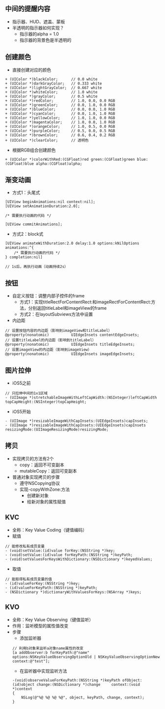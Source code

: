 ## 中间的提醒内容
- 指示器、HUD、遮盖、蒙板
- 半透明的指示器如何实现？
    - 指示器的alpha = 1.0
    - 指示器的背景色是半透明的

## 创建颜色
- 直接创建对应的颜色

```objc
+ (UIColor *)blackColor;      // 0.0 white
+ (UIColor *)darkGrayColor;   // 0.333 white
+ (UIColor *)lightGrayColor;  // 0.667 white
+ (UIColor *)whiteColor;      // 1.0 white
+ (UIColor *)grayColor;       // 0.5 white
+ (UIColor *)redColor;        // 1.0, 0.0, 0.0 RGB
+ (UIColor *)greenColor;      // 0.0, 1.0, 0.0 RGB
+ (UIColor *)blueColor;       // 0.0, 0.0, 1.0 RGB
+ (UIColor *)cyanColor;       // 0.0, 1.0, 1.0 RGB
+ (UIColor *)yellowColor;     // 1.0, 1.0, 0.0 RGB
+ (UIColor *)magentaColor;    // 1.0, 0.0, 1.0 RGB
+ (UIColor *)orangeColor;     // 1.0, 0.5, 0.0 RGB
+ (UIColor *)purpleColor;     // 0.5, 0.0, 0.5 RGB
+ (UIColor *)brownColor;      // 0.6, 0.4, 0.2 RGB
+ (UIColor *)clearColor;      // 透明色
```
- 根据RGB组合创建颜色

```objc
+ (UIColor *)colorWithRed:(CGFloat)red green:(CGFloat)green blue:(CGFloat)blue alpha:(CGFloat)alpha;
```

## 渐变动画
- 方式1：头尾式

```objc
[UIView beginAnimations:nil context:nil];
[UIView setAnimationDuration:2.0];

/* 需要执行动画的代码 */

[UIView commitAnimations];
```

- 方式2：block式

```objc
[UIView animateWithDuration:2.0 delay:1.0 options:kNilOptions animations:^{
    /* 需要执行动画的代码 */
} completion:nil]

// 1s后，再执行动画（动画持续2s）
```

## 按钮
- 自定义按钮：调整内部子控件的frame
    - 方式1：实现titleRectForContentRect:和imageRectForContentRect:方法，分别返回titleLabel和imageView的frame
    - 方式2：在layoutSubviews方法中设置
- 内边距

```objc
// 设置按钮内容的内边距（影响到imageView和titleLabel）
@property(nonatomic)          UIEdgeInsets contentEdgeInsets;
// 设置titleLabel的内边距（影响到titleLabel）
@property(nonatomic)          UIEdgeInsets titleEdgeInsets;
// 设置imageView的内边距（影响到imageView）
@property(nonatomic)          UIEdgeInsets imageEdgeInsets;
```

## 图片拉伸
- iOS5之前

```objc
// 只拉伸中间的1x1区域
- (UIImage *)stretchableImageWithLeftCapWidth:(NSInteger)leftCapWidth topCapHeight:(NSInteger)topCapHeight;
```

- iOS5开始

```objc
- (UIImage *)resizableImageWithCapInsets:(UIEdgeInsets)capInsets;
- (UIImage *)resizableImageWithCapInsets:(UIEdgeInsets)capInsets resizingMode:(UIImageResizingMode)resizingMode;
```

## 拷贝
- 实现拷贝的方法有2个
    - copy：返回不可变副本
    - mutableCopy：返回可变副本
- 普通对象实现拷贝的步骤
    - 遵守NSCopying协议
    - 实现-copyWithZone:方法
        - 创建新对象
        - 给新对象的属性赋值

## KVC
- 全称：Key Value Coding（键值编码）
- 赋值

```objc
// 能修改私有成员变量
- (void)setValue:(id)value forKey:(NSString *)key;
- (void)setValue:(id)value forKeyPath:(NSString *)keyPath;
- (void)setValuesForKeysWithDictionary:(NSDictionary *)keyedValues;
```

- 取值

```objc
// 能取得私有成员变量的值
- (id)valueForKey:(NSString *)key;
- (id)valueForKeyPath:(NSString *)keyPath;
- (NSDictionary *)dictionaryWithValuesForKeys:(NSArray *)keys;
```
## KVO
- 全称：Key Value Observing（键值监听）
- 作用：监听模型的属性值改变
- 步骤
    - 添加监听器
    ```objc
    // 利用b对象来监听a对象name属性的改变
    [a addObserver:b forKeyPath:@"name" options:NSKeyValueObservingOptionOld | NSKeyValueObservingOptionNew context:@"test"];
    ```
    - 在监听器中实现监听方法
    ```objc
    -(void)observeValueForKeyPath:(NSString *)keyPath ofObject:(id)object change:(NSDictionary *)change     context:(void *)context
    {
        NSLog(@"%@ %@ %@ %@", object, keyPath, change, context);
    }
    ```
